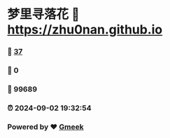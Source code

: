 # 梦里寻落花 :link: https://zhu0nan.github.io 
### :page_facing_up: [37](https://zhu0nan.github.io/tag.html) 
### :speech_balloon: 0 
### :hibiscus: 99689 
### :alarm_clock: 2024-09-02 19:32:54 
### Powered by :heart: [Gmeek](https://github.com/Meekdai/Gmeek)
